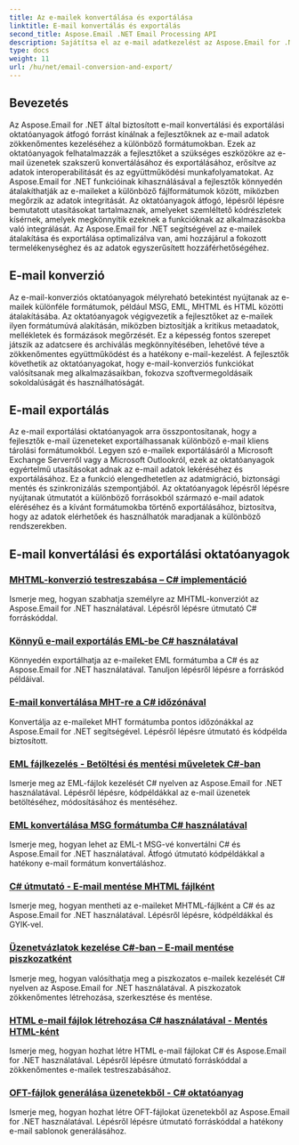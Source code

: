 ```yaml
---
title: Az e-mailek konvertálása és exportálása
linktitle: E-mail konvertálás és exportálás
second_title: Aspose.Email .NET Email Processing API
description: Sajátítsa el az e-mail adatkezelést az Aspose.Email for .NET oktatóanyagaival. E-mailek konvertálása, exportálása, integritás megőrzése, mellékletek kezelése. Emeld fel példákkal.
type: docs
weight: 11
url: /hu/net/email-conversion-and-export/
---
```


## Bevezetés

Az Aspose.Email for .NET által biztosított e-mail konvertálási és exportálási oktatóanyagok átfogó forrást kínálnak a fejlesztőknek az e-mail adatok zökkenőmentes kezeléséhez a különböző formátumokban. Ezek az oktatóanyagok felhatalmazzák a fejlesztőket a szükséges eszközökre az e-mail üzenetek szakszerű konvertálásához és exportálásához, erősítve az adatok interoperabilitását és az együttműködési munkafolyamatokat. Az Aspose.Email for .NET funkcióinak kihasználásával a fejlesztők könnyedén átalakíthatják az e-maileket a különböző fájlformátumok között, miközben megőrzik az adatok integritását. Az oktatóanyagok átfogó, lépésről lépésre bemutatott utasításokat tartalmaznak, amelyeket szemléltető kódrészletek kísérnek, amelyek megkönnyítik ezeknek a funkcióknak az alkalmazásokba való integrálását. Az Aspose.Email for .NET segítségével az e-mailek átalakítása és exportálása optimalizálva van, ami hozzájárul a fokozott termelékenységhez és az adatok egyszerűsített hozzáférhetőségéhez.

## E-mail konverzió

Az e-mail-konverziós oktatóanyagok mélyreható betekintést nyújtanak az e-mailek különféle formátumok, például MSG, EML, MHTML és HTML közötti átalakításába. Az oktatóanyagok végigvezetik a fejlesztőket az e-mailek ilyen formátumúvá alakításán, miközben biztosítják a kritikus metaadatok, mellékletek és formázások megőrzését. Ez a képesség fontos szerepet játszik az adatcsere és archiválás megkönnyítésében, lehetővé téve a zökkenőmentes együttműködést és a hatékony e-mail-kezelést. A fejlesztők követhetik az oktatóanyagokat, hogy e-mail-konverziós funkciókat valósítsanak meg alkalmazásaikban, fokozva szoftvermegoldásaik sokoldalúságát és használhatóságát.

## E-mail exportálás

Az e-mail exportálási oktatóanyagok arra összpontosítanak, hogy a fejlesztők e-mail üzeneteket exportálhassanak különböző e-mail kliens tárolási formátumokból. Legyen szó e-mailek exportálásáról a Microsoft Exchange Serverről vagy a Microsoft Outlookról, ezek az oktatóanyagok egyértelmű utasításokat adnak az e-mail adatok lekéréséhez és exportálásához. Ez a funkció elengedhetetlen az adatmigráció, biztonsági mentés és szinkronizálás szempontjából. Az oktatóanyagok lépésről lépésre nyújtanak útmutatót a különböző forrásokból származó e-mail adatok eléréséhez és a kívánt formátumokba történő exportálásához, biztosítva, hogy az adatok elérhetőek és használhatók maradjanak a különböző rendszerekben.

## E-mail konvertálási és exportálási oktatóanyagok
### [MHTML-konverzió testreszabása – C# implementáció](./customizing-mhtml-conversion-csharp-implementation/)
Ismerje meg, hogyan szabhatja személyre az MHTML-konverziót az Aspose.Email for .NET használatával. Lépésről lépésre útmutató C# forráskóddal.
### [Könnyű e-mail exportálás EML-be C# használatával](./effortless-email-export-to-eml-using-csharp/)
Könnyedén exportálhatja az e-maileket EML formátumba a C# és az Aspose.Email for .NET használatával. Tanuljon lépésről lépésre a forráskód példáival.
### [E-mail konvertálása MHT-re a C# időzónával](./converting-email-to-mht-with-timezone-in-csharp/)
Konvertálja az e-maileket MHT formátumba pontos időzónákkal az Aspose.Email for .NET segítségével. Lépésről lépésre útmutató és kódpélda biztosított.
### [EML fájlkezelés - Betöltési és mentési műveletek C#-ban](./eml-file-handling-load-and-save-operations-in-csharp/)
Ismerje meg az EML-fájlok kezelését C# nyelven az Aspose.Email for .NET használatával. Lépésről lépésre, kódpéldákkal az e-mail üzenetek betöltéséhez, módosításához és mentéséhez.
### [EML konvertálása MSG formátumba C# használatával](./converting-eml-to-msg-format-using-csharp/)
Ismerje meg, hogyan lehet az EML-t MSG-vé konvertálni C# és Aspose.Email for .NET használatával. Átfogó útmutató kódpéldákkal a hatékony e-mail formátum konvertáláshoz.
### [C# útmutató - E-mail mentése MHTML fájlként](./csharp-guide-saving-email-as-mhtml-file/)
Ismerje meg, hogyan mentheti az e-maileket MHTML-fájlként a C# és az Aspose.Email for .NET használatával. Lépésről lépésre, kódpéldákkal és GYIK-vel.
### [Üzenetvázlatok kezelése C#-ban – E-mail mentése piszkozatként](./draft-message-handling-in-csharp-saving-email-as-draft/)
Ismerje meg, hogyan valósíthatja meg a piszkozatos e-mailek kezelését C# nyelven az Aspose.Email for .NET használatával. A piszkozatok zökkenőmentes létrehozása, szerkesztése és mentése.
### [HTML e-mail fájlok létrehozása C# használatával - Mentés HTML-ként](./creating-html-email-files-using-csharp-save-as-html/)
Ismerje meg, hogyan hozhat létre HTML e-mail fájlokat C# és Aspose.Email for .NET használatával. Lépésről lépésre útmutató forráskóddal a zökkenőmentes e-mailek testreszabásához.
### [OFT-fájlok generálása üzenetekből - C# oktatóanyag](./generating-oft-files-from-messages-csharp-tutorial/)
Ismerje meg, hogyan hozhat létre OFT-fájlokat üzenetekből az Aspose.Email for .NET használatával. Lépésről lépésre útmutató forráskóddal a hatékony e-mail sablonok generálásához.